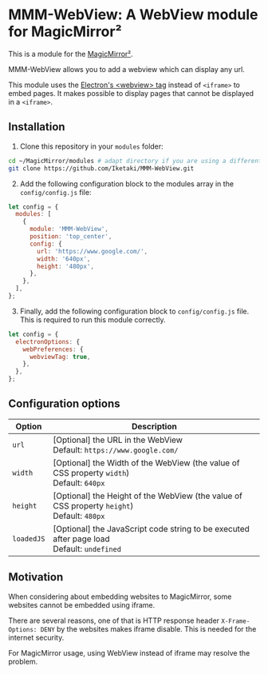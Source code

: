 # MMM-WebView: A WebView module for MagicMirror²

This is a module for the [MagicMirror²](https://github.com/MichMich/MagicMirror/).

MMM-WebView allows you to add a webview which can display any url.

This module uses the [Electron's \<webview\> tag](https://www.electronjs.org/docs/api/webview-tag) instead of `<iframe>` to embed pages.
It makes possible to display pages that cannot be displayed in a `<iframe>`.

## Installation

1. Clone this repository in your `modules` folder:

```bash
cd ~/MagicMirror/modules # adapt directory if you are using a different one
git clone https://github.com/Iketaki/MMM-WebView.git
```

2. Add the following configuration block to the modules array in the `config/config.js` file:

```js
let config = {
  modules: [
    {
      module: 'MMM-WebView',
      position: 'top_center',
      config: {
        url: 'https://www.google.com/',
        width: '640px',
        height: '480px',
      },
    },
  ],
};
```

3. Finally, add the following configuration block to `config/config.js` file. This is required to run this module correctly.

```js
let config = {
  electronOptions: {
    webPreferences: {
      webviewTag: true,
    },
  },
};
```

## Configuration options

| Option     | Description                                                                                   |
| ---------- | --------------------------------------------------------------------------------------------- |
| `url`<br>  | [Optional] the URL in the WebView<br>Default: `https://www.google.com/`                       |
| `width`    | [Optional] the Width of the WebView (the value of CSS property `width`)<br>Default: `640px`   |
| `height`   | [Optional] the Height of the WebView (the value of CSS property `height`)<br>Default: `480px` |
| `loadedJS` | [Optional] the JavaScript code string to be executed after page load<br>Default: `undefined`  |

## Motivation

When considering about embedding websites to MagicMirror, some websites cannot be embedded using iframe.

There are several reasons, one of that is HTTP response header `X-Frame-Options: DENY` by the websites makes iframe disable. This is needed for the internet security.

For MagicMirror usage, using WebView instead of iframe may resolve the problem.
